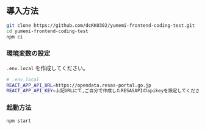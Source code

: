 ## 導入方法

```bash
git clone https://github.com/dcKK0302/yumemi-frontend-coding-test.git
cd yumemi-frontend-coding-test
npm ci
```

### 環境変数の設定

`.env.local` を作成してください。

```bash
# .env.local
REACT_APP_API_URL=https://opendata.resas-portal.go.jp
REACT_APP_API_KEY=上記URLにて,ご自分で作成したRESASAPIのapikeyを設定してください。
```

### 起動方法

```bash
npm start
```
